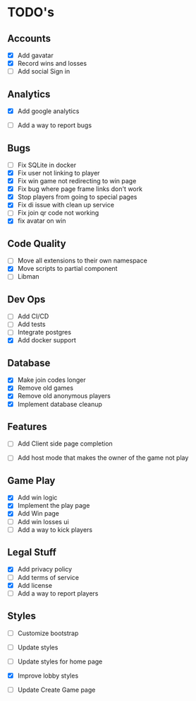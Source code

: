 # TODO's

## Accounts
- [x] Add gavatar
- [x] Record wins and losses
- [ ] Add social Sign in

## Analytics
- [x] Add google analytics
- [ ] Add a way to report bugs


## Bugs
- [ ] Fix SQLite in docker
- [x] Fix user not linking to player
- [x] Fix win game not redirecting to win page
- [x] Fix bug where page frame links don't work
- [x] Stop players from going to special pages
- [x] Fix di issue with clean up service
- [ ] Fix join qr code not working
- [x] fix avatar on win 

## Code Quality
- [ ] Move all extensions to their own namespace
- [x] Move scripts to partial component
- [ ] Libman 

## Dev Ops
- [ ] Add CI/CD
- [ ] Add tests
- [ ] Integrate postgres
- [x] Add docker support

## Database
- [x] Make join codes longer
- [x] Remove old games
- [x] Remove old anonymous players
- [x] Implement database cleanup

## Features
- [ ] Add Client side page completion
- [ ] Add host mode that makes the owner of the game not play


## Game Play
- [x] Add win logic
- [x] Implement the play page
- [x] Add Win page
- [ ] Add win losses ui
- [ ] Add a way to kick players

## Legal Stuff
- [x] Add privacy policy
- [ ] Add terms of service
- [x] Add license
- [ ] Add a way to report players

## Styles
- [ ] Customize bootstrap
- [ ] Update styles
- [ ] Update styles for home page
- [x] Improve lobby styles
- [ ] Update Create Game page

